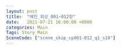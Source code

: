 ```yaml
---
layout: post
title:  "메인_회상_001~012장"
date:   2021-07-21 16:00:00 +0000
categories: Main
Tags: Story Main
SceneCode: ["scene_skip_cp001-012_q1_s10"]
---
```

